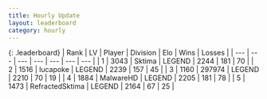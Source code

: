 ```yaml
---
title: Hourly Update
layout: leaderboard
category: hourly
---
```


{: .leaderboard}
| Rank | LV | Player | Division | Elo | Wins | Losses |
| --- | --- | --- | --- | --- | --- | --- |
| <span data-change="0">1</span> | 3043 | <span title="ID: 353063">Sktima</span> | LEGEND | <span data-change="0">2244</span> | <span data-change="0">181</span> | <span data-change="0">70</span> |
| <span data-change="0">2</span> | 1516 | <span title="ID: 41925">lucapoke</span> | LEGEND | <span data-change="0">2239</span> | <span data-change="0">157</span> | <span data-change="0">45</span> |
| <span data-change="0">3</span> | 1160 | <span title="ID: 544038">297974</span> | LEGEND | <span data-change="0">2210</span> | <span data-change="0">70</span> | <span data-change="0">19</span> |
| <span data-change="0">4</span> | 1884 | <span title="ID: 261794">MalwareHD</span> | LEGEND | <span data-change="16">2205</span> | <span data-change="3">181</span> | <span data-change="0">78</span> |
| <span data-change="0">5</span> | 1473 | <span title="ID: 402846">RefractedSktima</span> | LEGEND | <span data-change="0">2164</span> | <span data-change="0">67</span> | <span data-change="0">25</span> |